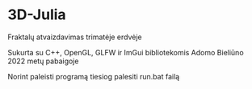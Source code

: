 # 3D-Julia
Fraktalų atvaizdavimas trimatėje erdvėje

Sukurta su C++, OpenGL, GLFW ir ImGui bibliotekomis Adomo Bieliūno 2022 metų pabaigoje

Norint paleisti programą tiesiog palesiti run.bat failą
